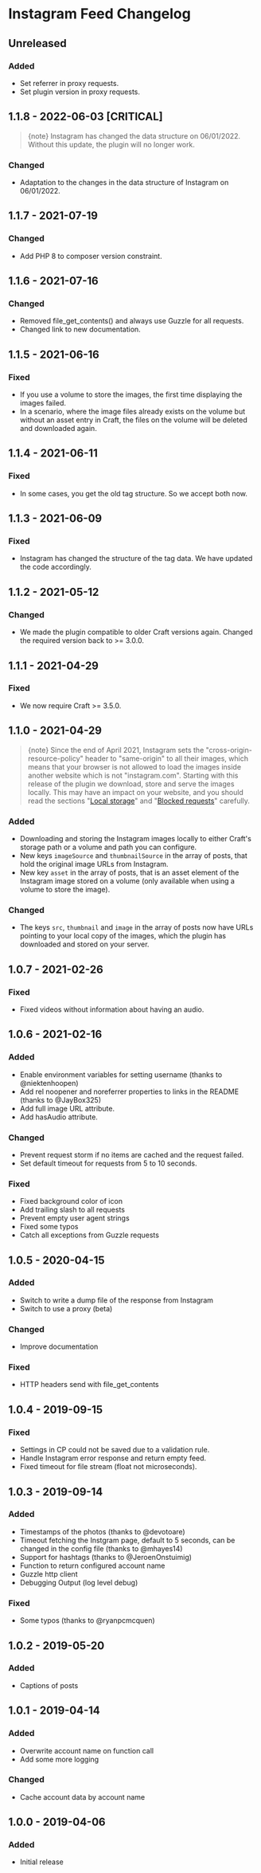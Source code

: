 # Instagram Feed Changelog

## Unreleased

### Added

- Set referrer in proxy requests.
- Set plugin version in proxy requests.

## 1.1.8 - 2022-06-03 [CRITICAL]

> {note} Instagram has changed the data structure on 06/01/2022. Without this update, the plugin will no longer work.

### Changed
- Adaptation to the changes in the data structure of Instagram on 06/01/2022.

## 1.1.7 - 2021-07-19

### Changed
- Add PHP 8 to composer version constraint.

## 1.1.6 - 2021-07-16

### Changed
- Removed file_get_contents() and always use Guzzle for all requests.
- Changed link to new documentation.

## 1.1.5 - 2021-06-16

### Fixed
- If you use a volume to store the images, the first time displaying the images failed.
- In a scenario, where the image files already exists on the volume but without an asset entry in Craft, the files on the volume will be deleted and downloaded again.

## 1.1.4 - 2021-06-11

### Fixed
- In some cases, you get the old tag structure. So we accept both now.

## 1.1.3 - 2021-06-09

### Fixed
- Instagram has changed the structure of the tag data. We have updated the code accordingly.

## 1.1.2 - 2021-05-12

### Changed
- We made the plugin compatible to older Craft versions again. Changed the required version back to >= 3.0.0.

## 1.1.1 - 2021-04-29

### Fixed
- We now require Craft >= 3.5.0.

## 1.1.0 - 2021-04-29

> {note} Since the end of April 2021, Instagram sets the "cross-origin-resource-policy" header to "same-origin" to all their images, which means that your browser is not allowed to load the images inside another website which is not "instagram.com". Starting with this release of the plugin we download, store and serve the images locally. This may have an impact on your website, and you should read the sections "[Local storage](https://github.com/codemonauts/craft-instagram-feed#local-storage)" and "[Blocked requests](https://github.com/codemonauts/craft-instagram-feed#blocked-requests)" carefully.

### Added
- Downloading and storing the Instagram images locally to either Craft's storage path or a volume and path you can configure.
- New keys `imageSource` and `thumbnailSource` in the array of posts, that hold the original image URLs from Instagram. 
- New key `asset` in the array of posts, that is an asset element of the Instagram image stored on a volume (only available when using a volume to store the image).

### Changed
- The keys `src`, `thumbnail` and `image` in the array of posts now have URLs pointing to your local copy of the images, which the plugin has downloaded and stored on your server.

## 1.0.7 - 2021-02-26
### Fixed
- Fixed videos without information about having an audio. 

## 1.0.6 - 2021-02-16
### Added
- Enable environment variables for setting username (thanks to @niektenhoopen)
- Add rel noopener and noreferrer properties to links in the README (thanks to @JayBox325)
- Add full image URL attribute.
- Add hasAudio attribute.

### Changed
- Prevent request storm if no items are cached and the request failed.
- Set default timeout for requests from 5 to 10 seconds.

### Fixed
- Fixed background color of icon
- Add trailing slash to all requests
- Prevent empty user agent strings
- Fixed some typos
- Catch all exceptions from Guzzle requests

## 1.0.5 - 2020-04-15
### Added
- Switch to write a dump file of the response from Instagram
- Switch to use a proxy (beta) 

### Changed
- Improve documentation

### Fixed
- HTTP headers send with file_get_contents

## 1.0.4 - 2019-09-15
### Fixed
- Settings in CP could not be saved due to a validation rule.
- Handle Instagram error response and return empty feed.
- Fixed timeout for file stream (float not microseconds).

## 1.0.3 - 2019-09-14
### Added
- Timestamps of the photos (thanks to @devotoare)
- Timeout fetching the Instgram page, default to 5 seconds, can be changed in the config file (thanks to @mhayes14)
- Support for hashtags (thanks to @JeroenOnstuimig)
- Function to return configured account name
- Guzzle http client
- Debugging Output (log level debug)

### Fixed
- Some typos (thanks to @ryanpcmcquen)

## 1.0.2 - 2019-05-20
### Added
- Captions of posts

## 1.0.1 - 2019-04-14
### Added
- Overwrite account name on function call
- Add some more logging

### Changed
- Cache account data by account name

## 1.0.0 - 2019-04-06
### Added
- Initial release
